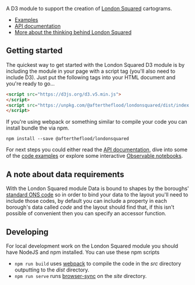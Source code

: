 A D3  module to support the creation of [London Squared](https://aftertheflood.com/projects/future-cities-catapult/) cartograms.

 * [Examples](/londonsquared/getting-started)
 * [API documentation](/londonsquared/api)
 * [More about the thinking behind London Squared](/londonsquared/apidesign-process)

## Getting started

The quickest way to get started with the London Squared D3 module is by including the module in your page with a script tag (you'll also need to include D3). Just put the following tags into your HTML document and you're ready to go...

```html
<script src="https://d3js.org/d3.v5.min.js">
</script>
<script src="https://unpkg.com/@aftertheflood/londonsquared/dist/index.js">
</script>
```

If you're using webpack or something similar to compile your code you can install bundle the via npm.

```
npm install --save @aftertheflood/londonsquared
```

For next steps you could either read the [API documentation](/londonsquared/api), dive into some of the [code examples](https://github.com/aftertheflood/londonsquared/tree/master/site) or explore some interactive [Observable notebooks](https://beta.observablehq.com/collection/@tomgp/london-squared).

## A note about data requirements

With the London Squared module Data is bound to shapes by the boroughs' [standard ONS code](http://geoportal.statistics.gov.uk/datasets/interim-local-authority-districts-april-2018-names-and-codes-in-the-united-kingdom) so in order to bind your data to the layout you'll need to include those codes, by default you can include a property in each borough's data called _code_ and the layout should find that, if this isn't possible of convenient then you can specify an accessor function.

## Developing
For local development work on the London Squared module you should have NodeJS and npm installed. You can use these npm scripts

 * `npm run build` uses [webpack](https://webpack.js.org) to compile the code in the _src_ directory outputting to the _dist_ directory.
 * `npm run serve` runs [browser-sync](https://browsersync.io) on the _site_ directory.
